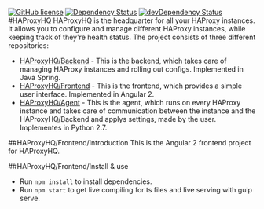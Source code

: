 [![GitHub license](https://img.shields.io/badge/license-MIT-brightgreen.svg)]() [![Dependency Status](https://david-dm.org/haproxyhq/frontend.svg)](https://david-dm.org/haproxyhq/frontend) [![devDependency Status](https://david-dm.org/haproxyhq/frontend/dev-status.svg)](https://david-dm.org/haproxyhq/frontend#info=devDependencies)
#HAProxyHQ
HAProxyHQ is the headquarter for all your HAProxy instances. It allows you to configure and manage different HAProxy instances, while keeping track of they're health status. The project consists of three different repositories:
- [HAProxyHQ/Backend](https://github.com/haproxyhq/backend) - This is the backend, which takes care of managing HAProxy instances and rolling out configs. Implemented in Java Spring.
- [HAProxyHQ/Frontend](https://github.com/haproxyhq/frontend) - This is the frontend, which provides a simple user interface. Implemented in Angular 2.
- [HAProxyHQ/Agent](https://github.com/haproxyhq/agent) - This is the agent, which runs on every HAProxy instance and takes care of communication between the instance and the HAProxyHQ/Backend and applys settings, made by the user. Implementes in Python 2.7.

##HAProxyHQ/Frontend/Introduction
This is the Angular 2 frontend project for HAProxyHQ.

##HAProxyHQ/Frontend/Install & use
- Run ```npm install``` to install dependencies.
- Run ```npm start``` to get live compiling for ts files and live serving with gulp serve.
